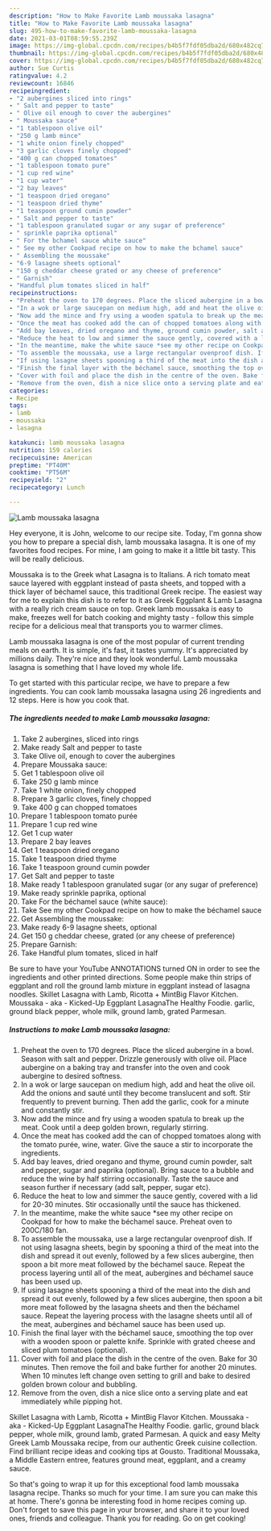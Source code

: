 ```yaml
---
description: "How to Make Favorite Lamb moussaka lasagna"
title: "How to Make Favorite Lamb moussaka lasagna"
slug: 495-how-to-make-favorite-lamb-moussaka-lasagna
date: 2021-03-01T08:59:55.239Z
image: https://img-global.cpcdn.com/recipes/b4b5f7fdf05dba2d/680x482cq70/lamb-moussaka-lasagna-recipe-main-photo.jpg
thumbnail: https://img-global.cpcdn.com/recipes/b4b5f7fdf05dba2d/680x482cq70/lamb-moussaka-lasagna-recipe-main-photo.jpg
cover: https://img-global.cpcdn.com/recipes/b4b5f7fdf05dba2d/680x482cq70/lamb-moussaka-lasagna-recipe-main-photo.jpg
author: Sue Curtis
ratingvalue: 4.2
reviewcount: 16846
recipeingredient:
- "2 aubergines sliced into rings"
- " Salt and pepper to taste"
- " Olive oil enough to cover the aubergines"
- " Moussaka sauce"
- "1 tablespoon olive oil"
- "250 g lamb mince"
- "1 white onion finely chopped"
- "3 garlic cloves finely chopped"
- "400 g can chopped tomatoes"
- "1 tablespoon tomato pure"
- "1 cup red wine"
- "1 cup water"
- "2 bay leaves"
- "1 teaspoon dried oregano"
- "1 teaspoon dried thyme"
- "1 teaspoon ground cumin powder"
- " Salt and pepper to taste"
- "1 tablespoon granulated sugar or any sugar of preference"
- " sprinkle paprika optional"
- " For the bchamel sauce white sauce"
- " See my other Cookpad recipe on how to make the bchamel sauce"
- " Assembling the moussake"
- "6-9 lasagne sheets optional"
- "150 g cheddar cheese grated or any cheese of preference"
- " Garnish"
- "Handful plum tomates sliced in half"
recipeinstructions:
- "Preheat the oven to 170 degrees. Place the sliced aubergine in a bowl. Season with salt and pepper. Drizzle generously with olive oil. Place aubergine on a baking tray and transfer into the oven and cook aubergine to desired softness."
- "In a wok or large saucepan on medium high, add and heat the olive oil. Add the onions and sauté until they become translucent and soft. Stir frequently to prevent burning. Then add the garlic, cook for a minute and constantly stir."
- "Now add the mince and fry using a wooden spatula to break up the meat. Cook until a deep golden brown, regularly stirring."
- "Once the meat has cooked add the can of chopped tomatoes along with the tomato purée, wine, water. Give the sauce a stir to incorporate the ingredients."
- "Add bay leaves, dried oregano and thyme, ground cumin powder, salt and pepper, sugar and paprika (optional). Bring sauce to a bubble and reduce the wine by half stirring occasionally. Taste the sauce and season further if necessary (add salt, pepper, sugar etc)."
- "Reduce the heat to low and simmer the sauce gently, covered with a lid for 20-30 minutes. Stir occasionally until the sauce has thickened."
- "In the meantime, make the white sauce *see my other recipe on Cookpad for how to make the béchamel sauce. Preheat oven to 200C/180 fan."
- "To assemble the moussaka, use a large rectangular ovenproof dish. If not using lasagna sheets, begin by spooning a third of the meat into the dish and spread it out evenly, followed by a few slices aubergine, then spoon a bit more meat followed by the béchamel sauce. Repeat the process layering until all of the meat, aubergines and béchamel sauce has been used up."
- "If using lasagne sheets spooning a third of the meat into the dish and spread it out evenly, followed by a few slices aubergine, then spoon a bit more meat followed by the lasagna sheets and then the béchamel sauce. Repeat the layering process with the lasagne sheets until all of the meat, aubergines and béchamel sauce has been used up."
- "Finish the final layer with the béchamel sauce, smoothing the top over with a wooden spoon or palette knife. Sprinkle with grated cheese and sliced plum tomatoes (optional)."
- "Cover with foil and place the dish in the centre of the oven. Bake for 30 minutes. Then remove the foil and bake further for another 20 minutes. When 10 minutes left change oven setting to grill and bake to desired golden brown colour and bubbling."
- "Remove from the oven, dish a nice slice onto a serving plate and eat immediately while pipping hot."
categories:
- Recipe
tags:
- lamb
- moussaka
- lasagna

katakunci: lamb moussaka lasagna 
nutrition: 159 calories
recipecuisine: American
preptime: "PT40M"
cooktime: "PT56M"
recipeyield: "2"
recipecategory: Lunch

---
```



![Lamb moussaka lasagna](https://img-global.cpcdn.com/recipes/b4b5f7fdf05dba2d/680x482cq70/lamb-moussaka-lasagna-recipe-main-photo.jpg)

Hey everyone, it is John, welcome to our recipe site. Today, I'm gonna show you how to prepare a special dish, lamb moussaka lasagna. It is one of my favorites food recipes. For mine, I am going to make it a little bit tasty. This will be really delicious.

Moussaka is to the Greek what Lasagna is to Italians. A rich tomato meat sauce layered with eggplant instead of pasta sheets, and topped with a thick layer of béchamel sauce, this traditional Greek recipe. The easiest way for me to explain this dish is to refer to it as Greek Eggplant &amp; Lamb Lasagna with a really rich cream sauce on top. Greek lamb moussaka is easy to make, freezes well for batch cooking and mighty tasty - follow this simple recipe for a delicious meal that transports you to warmer climes.

Lamb moussaka lasagna is one of the most popular of current trending meals on earth. It is simple, it's fast, it tastes yummy. It's appreciated by millions daily. They're nice and they look wonderful. Lamb moussaka lasagna is something that I have loved my whole life.


To get started with this particular recipe, we have to prepare a few ingredients. You can cook lamb moussaka lasagna using 26 ingredients and 12 steps. Here is how you cook that.

<!--inarticleads1-->

##### The ingredients needed to make Lamb moussaka lasagna:

1. Take 2 aubergines, sliced into rings
1. Make ready  Salt and pepper to taste
1. Take  Olive oil, enough to cover the aubergines
1. Prepare  Moussaka sauce:
1. Get 1 tablespoon olive oil
1. Take 250 g lamb mince
1. Take 1 white onion, finely chopped
1. Prepare 3 garlic cloves, finely chopped
1. Take 400 g can chopped tomatoes
1. Prepare 1 tablespoon tomato purée
1. Prepare 1 cup red wine
1. Get 1 cup water
1. Prepare 2 bay leaves
1. Get 1 teaspoon dried oregano
1. Take 1 teaspoon dried thyme
1. Take 1 teaspoon ground cumin powder
1. Get  Salt and pepper to taste
1. Make ready 1 tablespoon granulated sugar (or any sugar of preference)
1. Make ready  sprinkle paprika, optional
1. Take  For the béchamel sauce (white sauce):
1. Take  See my other Cookpad recipe on how to make the béchamel sauce
1. Get  Assembling the moussake:
1. Make ready 6-9 lasagne sheets, optional
1. Get 150 g cheddar cheese, grated (or any cheese of preference)
1. Prepare  Garnish:
1. Take Handful plum tomates, sliced in half


Be sure to have your YouTube ANNOTATIONS turned ON in order to see the ingredients and other printed directions. Some people make thin strips of eggplant and roll the ground lamb mixture in eggplant instead of lasagna noodles. Skillet Lasagna with Lamb, Ricotta + MintBig Flavor Kitchen. Moussaka - aka - Kicked-Up Eggplant LasagnaThe Healthy Foodie. garlic, ground black pepper, whole milk, ground lamb, grated Parmesan. 

<!--inarticleads2-->

##### Instructions to make Lamb moussaka lasagna:

1. Preheat the oven to 170 degrees. Place the sliced aubergine in a bowl. Season with salt and pepper. Drizzle generously with olive oil. Place aubergine on a baking tray and transfer into the oven and cook aubergine to desired softness.
1. In a wok or large saucepan on medium high, add and heat the olive oil. Add the onions and sauté until they become translucent and soft. Stir frequently to prevent burning. Then add the garlic, cook for a minute and constantly stir.
1. Now add the mince and fry using a wooden spatula to break up the meat. Cook until a deep golden brown, regularly stirring.
1. Once the meat has cooked add the can of chopped tomatoes along with the tomato purée, wine, water. Give the sauce a stir to incorporate the ingredients.
1. Add bay leaves, dried oregano and thyme, ground cumin powder, salt and pepper, sugar and paprika (optional). Bring sauce to a bubble and reduce the wine by half stirring occasionally. Taste the sauce and season further if necessary (add salt, pepper, sugar etc).
1. Reduce the heat to low and simmer the sauce gently, covered with a lid for 20-30 minutes. Stir occasionally until the sauce has thickened.
1. In the meantime, make the white sauce *see my other recipe on Cookpad for how to make the béchamel sauce. Preheat oven to 200C/180 fan.
1. To assemble the moussaka, use a large rectangular ovenproof dish. If not using lasagna sheets, begin by spooning a third of the meat into the dish and spread it out evenly, followed by a few slices aubergine, then spoon a bit more meat followed by the béchamel sauce. Repeat the process layering until all of the meat, aubergines and béchamel sauce has been used up.
1. If using lasagne sheets spooning a third of the meat into the dish and spread it out evenly, followed by a few slices aubergine, then spoon a bit more meat followed by the lasagna sheets and then the béchamel sauce. Repeat the layering process with the lasagne sheets until all of the meat, aubergines and béchamel sauce has been used up.
1. Finish the final layer with the béchamel sauce, smoothing the top over with a wooden spoon or palette knife. Sprinkle with grated cheese and sliced plum tomatoes (optional).
1. Cover with foil and place the dish in the centre of the oven. Bake for 30 minutes. Then remove the foil and bake further for another 20 minutes. When 10 minutes left change oven setting to grill and bake to desired golden brown colour and bubbling.
1. Remove from the oven, dish a nice slice onto a serving plate and eat immediately while pipping hot.


Skillet Lasagna with Lamb, Ricotta + MintBig Flavor Kitchen. Moussaka - aka - Kicked-Up Eggplant LasagnaThe Healthy Foodie. garlic, ground black pepper, whole milk, ground lamb, grated Parmesan. A quick and easy Melty Greek Lamb Moussaka recipe, from our authentic Greek cuisine collection. Find brilliant recipe ideas and cooking tips at Gousto. Traditional Moussaka, a Middle Eastern entree, features ground meat, eggplant, and a creamy sauce. 

So that's going to wrap it up for this exceptional food lamb moussaka lasagna recipe. Thanks so much for your time. I am sure you can make this at home. There's gonna be interesting food in home recipes coming up. Don't forget to save this page in your browser, and share it to your loved ones, friends and colleague. Thank you for reading. Go on get cooking!
